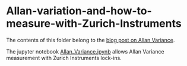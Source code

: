 # Allan-variation-and-how-to-measure-with-Zurich-Instruments
The contents of this folder belong to the [blog post on Allan Variance](https://www.zhinst.com/europe/en/blogs/How-to-Measure-Allan-Variance-with-Zurich-Instruments-Lock-in-Amplifier).

The jupyter notebook [Allan_Variance.ipynb](https://github.dev/zhinst/blogs/blob/2137aaad23406c9aa0b250482a4d8686b7c1c1e5/Allan%20variation%20and%20how%20to%20measure%20with%20Zurich%20Instruments/Allan_Variance.ipynb) allows Allan Variance measurement with Zurich Instruments lock-ins.
